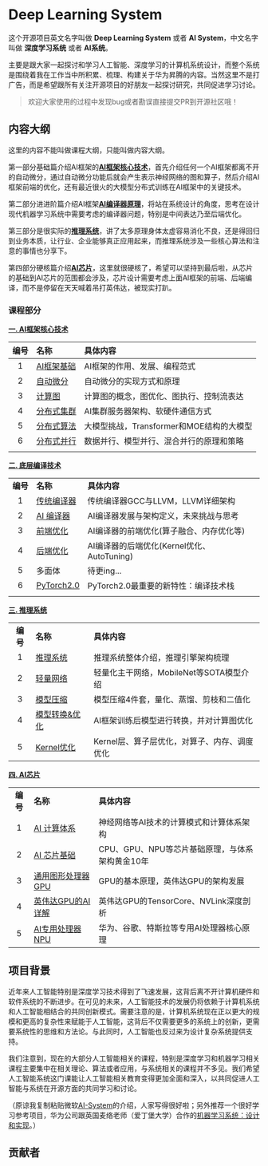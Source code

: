 # Deep Learning System

这个开源项目英文名字叫做 **Deep Learning System** 或者 **AI System**，中文名字叫做 **深度学习系统** 或者 **AI系统**。

主要是跟大家一起探讨和学习人工智能、深度学习的计算机系统设计，而整个系统是围绕着我在工作当中所积累、梳理、构建关于华为昇腾的内容。当然这里不是打广告，而是希望跟所有关注开源项目的好朋友一起探讨研究，共同促进学习讨论。

> 欢迎大家使用的过程中发现bug或者勘误直接提交PR到开源社区哦！

## 内容大纲

这里的内容不能叫做课程大纲，只能叫做内容大纲。

第一部分基础篇介绍AI框架的<u>**AI框架核心技术**</u>，首先介绍任何一个AI框架都离不开的自动微分，通过自动微分功能后就会产生表示神经网络的图和算子，然后介绍AI框架前端的优化，还有最近很火的大模型分布式训练在AI框架中的关键技术。

第二部分进进阶篇介绍AI框架<u>**AI编译器原理**</u>，将站在系统设计的角度，思考在设计现代机器学习系统中需要考虑的编译器问题，特别是中间表达乃至后端优化。

第三部分是很实际的<u>**推理系统**</u>，讲了太多原理身体太虚容易消化不良，还是得回归到业务本质，让行业、企业能够真正应用起来，而推理系统涉及一些核心算法和注意的事情也分享下。

第四部分硬核篇介绍<u>**AI芯片**</u>，这里就很硬核了，希望可以坚持到最后啦，从芯片的基础到AI芯片的范围都会涉及，芯片设计需要考虑上面AI框架的前端、后端编译，而不是停留在天天喊着吊打英伟达，被现实打趴。

### 课程部分

**[一. AI框架核心技术](./Frontend/)**

| 编号  | 名称                               | 具体内容                        |
|:---:|:-------------------------------- |:--------------------------- |
| 1   | [AI框架基础](./Frontend/01%20Foundation/) | AI框架的作用、发展、编程范式             |
| 2   | [自动微分](./Frontend/02%20AutoDiff/)     | 自动微分的实现方式和原理                |
| 3   | [计算图](./Frontend/03%20DataFlow/)      | 计算图的概念，图优化、图执行、控制流表达        |
| 4   | [分布式集群](./Frontend/04%20AICluster)    | AI集群服务器架构、软硬件通信方式           |
| 5   | [分布式算法](./Frontend/05%20AIAlgo)    | 大模型挑战，Transformer和MOE结构的大模型 |
| 6   | [分布式并行](./Frontend/06%20Parallel)     | 数据并行、模型并行、混合并行的原理和策略        |
|     |                                  |                             |

**[二. 底层编译技术](./Compiler/)**

|        |                                  |                                 |
|:------:|:-------------------------------- |:------------------------------- |
| **编号** | **名称**                           | **具体内容**                        |
| 1      | [传统编译器](./Compiler/01%20Tradition)    | 传统编译器GCC与LLVM，LLVM详细架构          |
| 2      | [AI 编译器](./Compiler/02%20AICompiler)  | AI编译器发展与架构定义，未来挑战与思考            |
| 3      | [前端优化](./Compiler/03%20Frontend)      | AI编译器的前端优化(算子融合、内存优化等)          |
| 4      | [后端优化](./Compiler/04%20Backend)       | AI编译器的后端优化(Kernel优化、AutoTuning) |
| 5      | 多面体                              | 待更ing...                        |
| 6      | [PyTorch2.0](./Compiler/06%20PyTorch) | PyTorch2.0最重要的新特性：编译技术栈         |
|        |                                  |                                 |

**[三. 推理系统](./Inference/)**

|        |                                   |                            |
|:------:|:--------------------------------- |:-------------------------- |
| **编号** | **名称**                            | **具体内容**                   |
| 1      | [推理系统](./Inference/01%20Inference/)    | 推理系统整体介绍，推理引擎架构梳理          |
| 2      | [轻量网络](./Inference/02%20Mobilenet/)    | 轻量化主干网络，MobileNet等SOTA模型介绍 |
| 3      | [模型压缩](./Inference/03%20Slim/)         | 模型压缩4件套，量化、蒸馏、剪枝和二值化       |
| 4      | [模型转换&优化](./Inference/04%20Converter/) | AI框架训练后模型进行转换，并对计算图优化      |
| 5      | [Kernel优化](./Inference/05%20Kernel/)   | Kernel层、算子层优化，对算子、内存、调度优化  |

**[四. AI芯片](./Hardware/)**

|        |                         |                            |
|:------:|:----------------------- |:-------------------------- |
| **编号** | **名称**                  | **具体内容**                   |
| 1      | [AI 计算体系](./Hardware/01%20Foundation/)    | 神经网络等AI技术的计算模式和计算体系架构          |
| 2      | [AI 芯片基础](./Hardware/02%20ChipBase/)    | CPU、GPU、NPU等芯片基础原理，与体系架构黄金10年 |
| 3      | [通用图形处理器 GPU](./Hardware/03%20GPUBase/)         | GPU的基本原理，英伟达GPU的架构发展       |
| 4      | [英伟达GPU的AI详解](./Hardware/04%20GPUDetail/)         | 英伟达GPU的TensorCore、NVLink深度剖析       |
| 5      | [AI专用处理器 NPU](./Hardware/05%20NPU) | 华为、谷歌、特斯拉等专用AI处理器核心原理      |

## 项目背景

近年来人工智能特别是深度学习技术得到了飞速发展，这背后离不开计算机硬件和软件系统的不断进步。在可见的未来，人工智能技术的发展仍将依赖于计算机系统和人工智能相结合的共同创新模式。需要注意的是，计算机系统现在正以更大的规模和更高的复杂性来赋能于人工智能，这背后不仅需要更多的系统上的创新，更需要系统性的思维和方法论。与此同时，人工智能也反过来为设计复杂系统提供支持。

我们注意到，现在的大部分人工智能相关的课程，特别是深度学习和机器学习相关课程主要集中在相关理论、算法或者应用，与系统相关的课程并不多见。我们希望人工智能系统这门课能让人工智能相关教育变得更加全面和深入，以共同促进人工智能与系统在开源方面的共同学习和讨论。

（原谅我复制粘贴微软[AI-System](https://github.com/microsoft/AI-System)的介绍，人家写得很好啦；另外推荐一个很好学习参考项目，华为公司跟英国麦络老师（爱丁堡大学）合作的[机器学习系统：设计和实现](https://github.com/openmlsys/openmlsys-zh)。）

## 贡献者

<!-- readme: collaborators,contributors -start -->
<!-- readme: collaborators,contributors -end -->